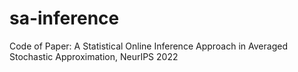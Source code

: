 # sa-inference
 Code of Paper: A Statistical Online Inference Approach in Averaged Stochastic Approximation, NeurIPS 2022
